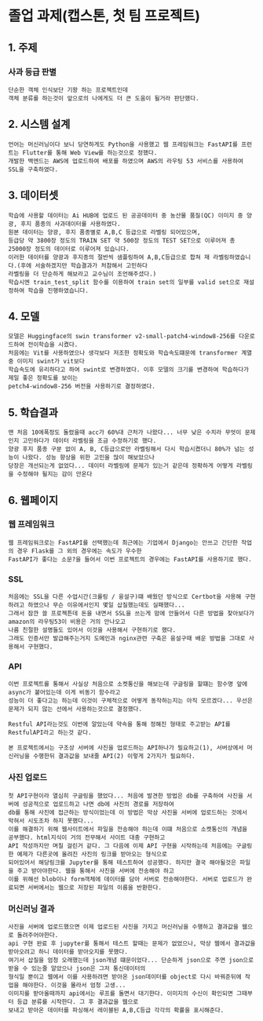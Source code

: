 # **졸업 과제(캡스톤,  첫  팀  프로젝트)**

## **1. 주제**
### **사과 등급 판별**
  
    단순한 객체 인식보단 기왕 하는 프로젝트인데
    객체 분류를 하는것이 앞으로의 나에게도 더 큰 도움이 될거라 판단했다.
    
  
## **2. 시스템 설계**

    언어는 머신러닝이다 보니 당연하게도 Python을 사용했고 웹 프레임워크는 FastAPI를 프런트는 Flutter를 통해 Web View를 하는것으로 정했다.
    개발한 백엔드는 AWS에 업로드하여 배포를 하였으며 AWS의 라우팅 53 서비스를 사용하여 SSL을 구축하였다.


## **3. 데이터셋**

    학습에 사용할 데이터는 Ai HUB에 업로드 된 공공데이터 중 농산물 품질(QC) 이미지 중 양광, 후지 품종의 사과데이터를 사용하였다.
    원본 데이터는 양광, 후지 품종별로 A,B,C 등급으로 라벨링 되어있으며, 
    등급당 약 3800장 정도의 TRAIN SET 약 500장 정도의 TEST SET으로 이루어져 총 25000장 정도의 데이터로 이루어져 있습니다. 
    이러한 데이터를 양광과 후지종의 절반씩 샘플링하여 A,B,C등급으로 합쳐 재 라벨링하였습니다.(후에 서술하겠지만 학습결과가 처참해서 고민하다 
    라벨링을 더 단순하게 해보라고 교수님이 조언해주셨다.)
    학습시엔 train_test_split 함수를 이용하여 train set의 일부를 valid set으로 재설정하여 학습을 진행하였습니다.

## **4. 모델**

    모델은 Huggingface의 swin transformer v2-small-patch4-window8-256를 다운로드하여 전이학습을 시켰다.
    처음에는 Vit를 사용하였으나 생각보다 저조한 정확도와 학습속도떄문에 transformer 계열 중 이미지 swint가 vit보다
    학습속도에 유리하다고 하여 swint로 변경하였다. 이후 모델의 크기를 변경하여 학습하다가 제일 좋은 정확도를 보이는
    petch4-window8-256 버전을 사용하기로 결정하였다.

## **5. 학습결과**
    맨 처음 10에폭정도 돌렸을때 acc가 60%대 근처가 나왔다... 너무 낮은 수치라 무엇이 문제인지 고민하다가 데이터 라벨링을 조금 수정하기로 했다.
    양광 후지 품종 구분 없이 A, B, C등급으로만 라벨링해서 다시 학습시켰더니 80%가 넘는 성능이 나왔다. 성능 향상을 위한 고민을 많이 해보았으나 
    당장은 개선되는게 없었다... 데이터 라벨링에 문제가 있는거 같은데 정확하게 어떻게 라벨링을 수정해야 될지는 감이 안온다

## **6. 웹페이지**

### **웹 프레임워크**
    웹 프레임워크로는 FastAPI를 선택했는데 최근에는 기업에서 Django는 안쓰고 간단한 작업의 경우 Flask를 그 외의 경우에는 속도가 우수한
    FastAPI가 좋다는 소문?을 들어서 이번 프로젝트의 경우에는 FastAPI를 사용하기로 했다. 

### **SSL**
    처음에는 SSL을 다른 수업시간(크롤링 / 융설구)떄 배웠던 방식으로 Certbot을 사용해 구현하려고 하였으나 무슨 이유에서인지 몇일 삽질했는데도 실패했다...
    그래서 잠깐 쓸 프로젝튼데 돈을 내면서 SSL을 쓰는게 맘에 안들어서 다른 방법을 찾아보다가 amazon의 라우팅53이 비용은 거의 안나오고 
    나름 친절한 설명들도 있어서 이것을 사용해서 구현하기로 했다.
    그래도 인증서만 발급해주는거지 도메인과 nginx관련 구축은 융설구때 배운 방법을 그대로 사용해서 구현했다. 

### **API**
    이번 프로젝트를 통해서 사실상 처음으로 소켓통신을 해보는데 구글링을 할떄는 함수명 앞에 async가 붙어있는데 이게 비동기 함수라고
    성능이 더 좋다고는 하는데 이것이 구체적으로 어떻게 동작하는지는 아직 모르겠다... 우선은 문제가 되지 않는 선에서 사용하는것으로 결정했다.

    Restful API라는것도 이번에 알았는데 약속을 통해 정해진 형태로 주고받는 API를 RestfulAPI라고 하는것 같다. 

    본 프로젝트에서는 구조상 서버에 사진을 업로드하는 API하나가 필요하고(1), 서버상에서 머신러닝을 수행한뒤 결과값을 보내줄 API(2) 이렇게 2가지가 필요하다.

### **사진 업로드**
    첫 API구현이라 열심히 구글링을 했었다... 처음에 발견한 방법은 db를 구축하여 사진을 서버에 성공적으로 업로드하고 나면 db에 사진의 경로를 저장하여 
    db를 통해 사진에 접근하는 방식이었는데 이 방법은 막상 사진을 서버에 업로드하는 것에서 막혀서 시도조차 하지 못했다...
    이를 해결하기 위해 웹사이트에서 파일을 전송해야 하는데 이떄 처음으로 소켓통신의 개념을 공부했다. html지식이 거의 전무해서 사이트 대충 구현하고 
    API 작성까지만 며칠 걸린거 같다. 그 다음에 이제 API 구현을 시작하는데 처음에는 구글링한 예제가 다른곳에 올려진 사진의 링크를 받아오는 형식으로 
    되어있어서 해당링크를 Jupyter를 통해 테스트하여 성공했다. 하지만 결국 해야될것은 파일을 주고 받아야한다. 웹을 통해서 사진을 서버에 전송해야 하고
    이를 위해선 blob이나 form객체에 데이터를 담아 서버로 전송해야한다. 서버로 업로드가 완료되면 서버에서는 웹으로 저장된 파일의 이름을 반환한다.
    
### **머신러닝 결과**
    사진을 서버에 업로드했으면 이제 업로드된 사진을 가지고 머신러닝을 수행하고 결과값을 웹으로 돌려주어야한다. 
    api 구현 완료 후 jupyter를 통해서 테스트 할때는 문제가 없었으나, 막상 웹에서 결과값을 받아오려고 하니 데이터를 받아오지를 못했다.
    여기서 삽질을 엄청 오래했는데 json개념 떄문이었다... 단순하게 json으로 주면 json으로 받을 수 있는줄 알았으나 json은 그저 통신데이터의 
    형식일 뿐이고 웹에서 이를 사용하려면 받아온 json데이터를 object로 다시 바꿔준뒤에 작업을 해야한다. 이것을 몰라서 엄청 고생...
    이미지를 받아올때까지 api에서는 루프를 돌면서 대기한다. 이미지의 수신이 확인되면 그때부터 등급 분류를 시작한다. 그 후 결과값을 웹으로
    보내고 받아온 데이터를 파싱해서 레이블된 A,B,C등급 각각의 확률을 표시해준다.
    
